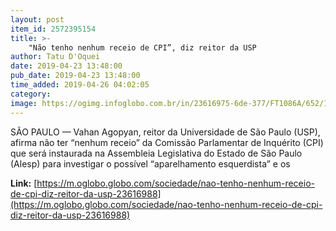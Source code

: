 ```yaml
---
layout: post
item_id: 2572395154
title: >-
    "Não tenho nenhum receio de CPI”, diz reitor da USP
author: Tatu D'Oquei
date: 2019-04-23 13:48:00
pub_date: 2019-04-23 13:48:00
time_added: 2019-04-26 04:02:05
category: 
image: https://ogimg.infoglobo.com.br/in/23616975-6de-377/FT1086A/652/18197668_PA-exclusivo-Sao-Paulosp09052012EducacaoEspecial-sobrecursos-de-Pos-Graduac.jpg
---
```


SÃO PAULO — Vahan Agopyan, reitor da Universidade de São Paulo (USP), afirma não ter “nenhum receio” da Comissão Parlamentar de Inquérito (CPI) que será instaurada na Assembleia Legislativa do Estado de São Paulo (Alesp) para investigar o possível “aparelhamento esquerdista” e os 

**Link:** [https://m.oglobo.globo.com/sociedade/nao-tenho-nenhum-receio-de-cpi-diz-reitor-da-usp-23616988](https://m.oglobo.globo.com/sociedade/nao-tenho-nenhum-receio-de-cpi-diz-reitor-da-usp-23616988)

